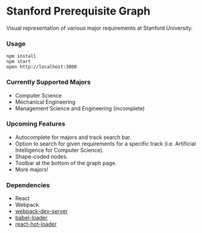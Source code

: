 Stanford Prerequisite Graph
=====================

Visual representation of various major requirements at Stanford University.

### Usage

```
npm install
npm start
open http://localhost:3000
```
### Currently Supported Majors
* Computer Science
* Mechanical Engineering
* Management Science and Engineering (incomplete)

### Upcoming Features

* Autocomplete for majors and track search bar.
* Option to search for given requirements for a specific track (i.e. Artificial Intelligence for Computer Science).
* Shape-coded nodes.
* Toolbar at the bottom of the graph page.
* More majors!

### Dependencies

* React
* Webpack
* [webpack-dev-server](https://github.com/webpack/webpack-dev-server)
* [babel-loader](https://github.com/babel/babel-loader)
* [react-hot-loader](https://github.com/gaearon/react-hot-loader)
